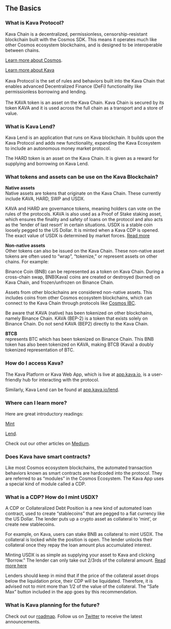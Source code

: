 ## The Basics

### What is Kava Protocol? 
Kava Chain is a decentralized, permissionless, censorship-resistant blockchain built with the Cosmos SDK. This means it operates much like other Cosmos ecosystem blockchains, and is designed to be interoperable between chains.

[Learn more about Cosmos](https://cosmos.network/). 

[Learn more about Kava](https://medium.com/kava-labs/kava-protocol-101-ce3beb0fa8b8)  
‍  
Kava Protocol is the set of rules and behaviors built into the Kava Chain that enables advanced Decentralized Finance (DeFi) functionality like permissionless borrowing and lending.  
‍  
The KAVA token is an asset on the Kava Chain. Kava Chain is secured by its token KAVA and it is used across the full chain as a transport and a store of value.

### What is Kava Lend?
Kava Lend is an application that runs on Kava blockchain. It builds upon the Kava Protocol and adds new functionality, expanding the Kava Ecosystem to include an autonomous money market protocol.  

The HARD token is an asset on the Kava Chain. It is given as a reward for supplying and borrowing on Kava Lend.

### What tokens and assets can be use on the Kava Blockchain? 
**Native assets**  
Native assets are tokens that originate on the Kava Chain. These currently include KAVA, HARD, SWP and USDX.  
  
KAVA and HARD are governance tokens, meaning holders can vote on the rules of the protocols. KAVA is also used as a Proof of Stake staking asset, which ensures the finality and safety of loans on the protocol and also acts as the ‘lender of last resort’ in certain situations. USDX is a stable coin loosely pegged to the US Dollar. It is minted when a Kava CDP is opened. The exact value of USDX is determined by market forces. [Read more](https://medium.com/kava-labs/usdx-stability-mechanics-12bf23ed957b.com/kava-labs/usdx-stability-mechanics-12bf23ed957b)  
  
**Non-native assets**  
Other tokens can also be issued on the Kava Chain. These non-native asset tokens are often used to “wrap”, “tokenize,” or represent assets on other chains. For example:  
  
Binance Coin (BNB) can be represented as a token on Kava Chain. During a cross-chain swap, BNB(Kava) coins are created or destroyed (burned) on Kava Chain, and frozen/unfrozen on Binance Chain.  
  
Assets from other blockchains are considered non-native assets. This includes coins from other Cosmos ecosystem blockchains, which can connect to the Kava Chain through protocols like [Cosmos IBC](https://cosmos.network/ibc).  
  
Be aware that KAVA (native) has been tokenized on other blockchains, namely Binance Chain. KAVA (BEP-2) is a token that exists solely on Binance Chain. Do not send KAVA (BEP2) directly to the Kava Chain.  
  
**BTCB**  
represents BTC which has been tokenized on Binance Chain. This BNB token has also been tokenized on KAVA, making BTCB (Kava) a doubly tokenized representation of BTC.
### How do I access Kava? 
The Kava Platform or Kava Web App, which is live at [app.kava.io](https://app.kava.io/), is a user-friendly hub for interacting with the protocol.  
  
Similarly, Kava Lend can be found at [app.kava.io/lend](https://app.kava.io/lend).

### Where can I learn more? 
Here are great introductory readings: 

[Mint](https://medium.com/kava-labs/kava-protocol-101-ce3beb0fa8b8)

[Lend](https://medium.com/kava-labs/introducing-harvest-io-the-worlds-first-cross-chain-money-market-a27535a5d91a).  
  
Check out our other articles on [Medium](https://medium.com/kava-labs).
### Does Kava have smart contracts? 
Like most Cosmos ecosystem blockchains, the automated transaction behaviors known as smart contracts are hardcoded into the protocol. They are referred to as “modules” in the Cosmos Ecosystem. The Kava App uses a special kind of module called a CDP.
### What is a CDP? How do I mint USDX? 
A CDP or Collateralized Debt Position is a new kind of automated loan contract, used to create “stablecoins” that are pegged to a fiat currency like the US Dollar. The lender puts up a crypto asset as collateral to ‘mint’, or create new stablecoins. 

For example, on Kava, users can stake BNB as collateral to mint USDX. The collateral is locked while the position is open. The lender unlocks their collateral once they repay the loan amount plus accumulated interest.

Minting USDX is as simple as supplying your asset to Kava and clicking “Borrow.” The lender can only take out 2/3rds of the collateral amount. [Read more here](https://medium.com/kava-labs/borrow-usdx-on-kavas-web-app-using-trust-wallet-8540ba61f7a4)

Lenders should keep in mind that if the price of the collateral asset drops below the liquidation price, their CDP will be liquidated. Therefore, it is advised not to mint more than 1/2 of the value of the collateral. The “Safe Max” button included in the app goes by this recommendation.

### What is Kava planning for the future? 
 Check out our [roadmap](https://medium.com/kava-labs/kava-2021-roadmap-91f839a0907b). Follow us on [Twitter](https://twitter.com/kava_labs) to receive the latest announcements.
